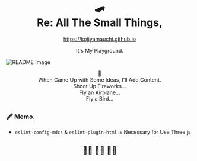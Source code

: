 <h1 align="center">
  🛹<br>
  Re: All The Small Things,
</h1>  

<p align="center"><a href="https://kojiyamauchi.github.io">https://kojiyamauchi.github.io</a></p>

<p align="center">It's My Playground.</p>  

![README Image](https://github.com/kojiyamauchi/kojiyamauchi.github.io/blob/readme/images/readme_image.png)  

<p align="center">
🤔<br>
When Came Up with Some Ideas, I'll Add Content.<br>
Shoot Up Fireworks...<br>
Fly an Airplane...<br>
Fly a Bird...
</p>

<h2 align="center"></h2>  

### 🖋 Memo.
- `eslint-config-mdcs` & `eslint-plugin-html` is Necessary for Use Three.js  

<h2 align="center">🏄‍♂️ 🏄‍♂️ 🏄‍♀️</h2>
